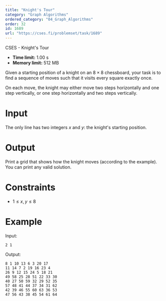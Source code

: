 ```yaml
---
title: "Knight's Tour"
category: "Graph Algorithms"
ordered_category: "04_Graph_Algorithms"
order: 32
id: 1689
url: "https://cses.fi/problemset/task/1689"
---
```


CSES - Knight's Tour

  * **Time limit:** 1.00 s
  * **Memory limit:** 512 MB

Given a starting position of a knight on an $8 \times 8$ chessboard, your task
is to find a sequence of moves such that it visits every square exactly once.

On each move, the knight may either move two steps horizontally and one step
vertically, or one step horizontally and two steps vertically.

# Input

The only line has two integers $x$ and $y$: the knight's starting position.

# Output

Print a grid that shows how the knight moves (according to the example). You
can print any valid solution.

# Constraints

  * $1 \le x,y \le 8$

# Example

Input:

    
    
    2 1
    

Output:

    
    
    8 1 10 13 6 3 20 17 
    11 14 7 2 19 16 23 4 
    26 9 12 15 24 5 18 21 
    49 58 25 28 51 22 33 30 
    40 27 50 59 32 29 52 35 
    57 48 41 44 37 34 31 62 
    42 39 46 55 60 63 36 53 
    47 56 43 38 45 54 61 64
    

